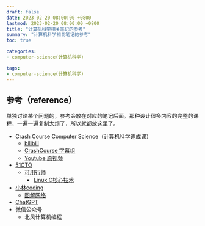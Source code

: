 ```yaml
---
draft: false
date: 2023-02-20 08:00:00 +0800
lastmod: 2023-02-20 08:00:00 +0800
title: "计算机科学相关笔记的参考"
summary: "计算机科学相关笔记的参考"
toc: true

categories:
- computer-science(计算机科学)

tags:
- computer-science(计算机科学)
---
```

## 参考（reference）

单独讨论某个问题的，参考会放在对应的笔记后面。那种设计很多内容的完整的课程，一遍一遍复制太烦了，所以就都放这里了。

- Crash Course Computer Science（计算机科学速成课）
  - [bilibili](https://www.bilibili.com/video/BV1EW411u7th)
  - [CrashCourse 字幕组](https://github.com/1c7/crash-course-computer-science-chinese)
  - [Youtube 原视频](https://www.youtube.com/playlist?list=PL8dPuuaLjXtNlUrzyH5r6jN9ulI)
- [51CTO](https://edu.51cto.com/)
  - [可用行师](https://edu.51cto.com/lecturer/14934648.html)
    - [Linux C核心技术](https://edu.51cto.com/course/28903.html)
- [小林coding](https://xiaolincoding.com/)
    - [图解网络](https://xiaolincoding.com/network/)
- [ChatGPT](https://chat.openai.com/chat)
- 微信公众号
  - 北风计算机编程